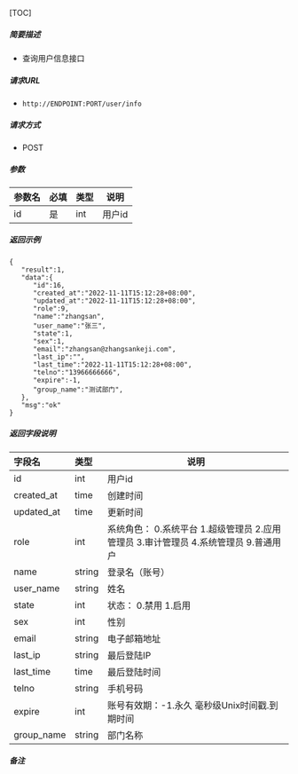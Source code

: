 [TOC]

##### 简要描述

- 查询用户信息接口

##### 请求URL

- ` http://ENDPOINT:PORT/user/info `

##### 请求方式

- POST

##### 参数

| 参数名 | 必填  | 类型  | 说明   |
|:----|:----|:----|------|
| id  | 是   | int | 用户id |

##### 返回示例

``` 
{
   "result":1,
   "data":{
      "id":16,
      "created_at":"2022-11-11T15:12:28+08:00",
      "updated_at":"2022-11-11T15:12:28+08:00",
      "role":9,
      "name":"zhangsan",
      "user_name":"张三",
      "state":1,
      "sex":1,
      "email":"zhangsan@zhangsankeji.com",
      "last_ip":"",
      "last_time":"2022-11-11T15:12:28+08:00",
      "telno":"13966666666",
      "expire":-1,
      "group_name":"测试部门",
   },
   "msg":"ok"
}
```

##### 返回字段说明

| 字段名         | 类型     | 说明                                                   |
|:------------|:-------|------------------------------------------------------|
| id          | int    | 用户id                                                 |
| created_at  | time   | 创建时间                                                 |
| updated_at  | time   | 更新时间                                                 |
| role        | int    | 系统角色： 0.系统平台 1.超级管理员 2.应用管理员 3.审计管理员 4.系统管理员  9.普通用户 |
| name        | string | 登录名（账号）                                              |
| user_name   | string | 姓名                                                   |
| state       | int    | 状态： 0.禁用 1.启用                                        |
| sex         | int    | 性别                                                   |
| email       | string | 电子邮箱地址                                               |
| last_ip     | string | 最后登陆IP                                               |
| last_time   | time   | 最后登陆时间                                               |
| telno       | string | 手机号码                                                 |
| expire      | int    | 账号有效期：-1.永久 毫秒级Unix时间戳.到期时间                          |
| group_name  | string | 部门名称                                                 |

##### 备注
